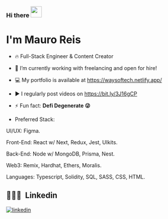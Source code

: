 ### Hi there <img src="https://raw.githubusercontent.com/kaueMarques/kaueMarques/master/hi.gif" width="30px" height="30px">
<h1 align="left">I'm Mauro Reis</h1>

- 🔥 Full-Stack Engineer & Content Creator

- 🔭 I’m currently working with freelancing and open for hire!

- 💻 My portfolio is available at https://waysoftech.netlify.app/

- ▶️ I regularly post videos on https://bit.ly/3J16gCP

- ⚡ Fun fact: **Defi Degenerate 😜**

- Preferred Stack: 

UI/UX: Figma.

Front-End: React w/ Next, Redux, Jest, UIkits.

Back-End: Node w/ MongoDB, Prisma, Nest.

Web3: Remix, Hardhat, Ethers, Moralis.

Languages: Typescript, Solidity, SQL, SASS, CSS, HTML.

## 👨🏽‍🦲 &nbsp;Linkedin

<a href="https://www.linkedin.com/in/mauro-reis-6b15b5237/" target="_blank">
  <img align="center" src="https://img.shields.io/badge/-mauroreis-05122A?style=flat&logo=linkedin" alt="linkedin"/>
</a>
</p>
